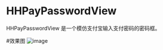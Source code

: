 # HHPayPasswordView
HHPayPasswordView 是一个模仿支付宝输入支付密码的密码框。

#效果图
![image](https://github.com/zhangjiahuan8888/HHPayPasswordView/blob/master/HHPayPasswordView_gif.gif)
